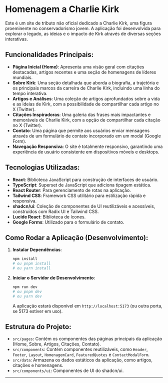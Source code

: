 # Homenagem a Charlie Kirk

Este é um site de tributo não oficial dedicado a Charlie Kirk, uma figura proeminente no conservadorismo jovem. A aplicação foi desenvolvida para explorar o legado, as ideias e o impacto de Kirk através de diversas seções interativas.

## Funcionalidades Principais:

*   **Página Inicial (Home)**: Apresenta uma visão geral com citações destacadas, artigos recentes e uma seção de homenagens de líderes mundiais.
*   **Sobre Kirk**: Uma seção detalhada que aborda a biografia, a trajetória e os principais marcos da carreira de Charlie Kirk, incluindo uma linha do tempo interativa.
*   **Artigos e Análises**: Uma coleção de artigos aprofundados sobre a vida e as ideias de Kirk, com a possibilidade de compartilhar cada artigo no X (Twitter).
*   **Citações Inspiradoras**: Uma galeria das frases mais impactantes e memoráveis de Charlie Kirk, com a opção de compartilhar cada citação no X (Twitter).
*   **Contato**: Uma página que permite aos usuários enviar mensagens através de um formulário de contato incorporado em um modal (Google Form).
*   **Navegação Responsiva**: O site é totalmente responsivo, garantindo uma experiência de usuário consistente em dispositivos móveis e desktops.

## Tecnologias Utilizadas:

*   **React**: Biblioteca JavaScript para construção de interfaces de usuário.
*   **TypeScript**: Superset de JavaScript que adiciona tipagem estática.
*   **React Router**: Para gerenciamento de rotas na aplicação.
*   **Tailwind CSS**: Framework CSS utilitário para estilização rápida e responsiva.
*   **shadcn/ui**: Coleção de componentes de UI reutilizáveis e acessíveis, construídos com Radix UI e Tailwind CSS.
*   **Lucide React**: Biblioteca de ícones.
*   **Google Forms**: Utilizado para o formulário de contato.

## Como Rodar a Aplicação (Desenvolvimento):

1.  **Instalar Dependências**:
    ```bash
    npm install
    # ou pnpm install
    # ou yarn install
    ```
2.  **Iniciar o Servidor de Desenvolvimento**:
    ```bash
    npm run dev
    # ou pnpm dev
    # ou yarn dev
    ```
    A aplicação estará disponível em `http://localhost:5173` (ou outra porta, se 5173 estiver em uso).

## Estrutura do Projeto:

*   `src/pages`: Contém os componentes das páginas principais da aplicação (Home, Sobre, Artigos, Citações, Contato).
*   `src/components`: Contém componentes reutilizáveis, como `Header`, `Footer`, `Layout`, `HomenagemCard`, `FeaturedQuotes` e `ContactModalForm`.
*   `src/data`: Armazena os dados estáticos da aplicação, como artigos, citações e homenagens.
*   `src/components/ui`: Componentes de UI do shadcn/ui.

---